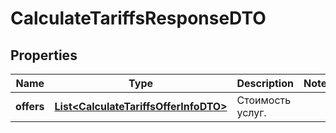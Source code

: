 

# CalculateTariffsResponseDTO

## Properties

Name | Type | Description | Notes
------------ | ------------- | ------------- | -------------
**offers** | [**List&lt;CalculateTariffsOfferInfoDTO&gt;**](CalculateTariffsOfferInfoDTO.md) | Стоимость услуг. | 




